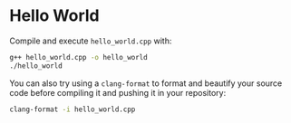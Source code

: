 # Hello World

Compile and execute `hello_world.cpp` with:
```bash
g++ hello_world.cpp -o hello_world
./hello_world
```

You can also try using a `clang-format` to format and beautify your source code before compiling it and pushing it in your repository: 
```bash
clang-format -i hello_world.cpp
```
